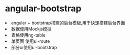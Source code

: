 # angular-bootstrap
<li>angular + bootstrap搭建的后台模板,用于快速搭建后台界面 </li>
<li>数据使用Mockjs模拟 </li>
<li>表格使用ng-table </li>
<li>单页面 使用ui-route </li>
<li>部分ui使用ui-bootstrap </li>
